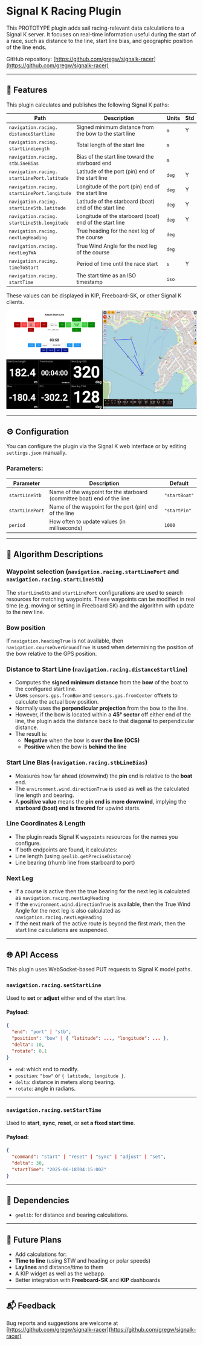 # Signal K Racing Plugin

This PROTOTYPE plugin adds sail racing-relevant data calculations to a Signal K server. It focuses on real-time information useful during the start of a race, such as distance to the line, start line bias, and geographic position of the line ends.

GitHub repository: [https://github.com/gregw/signalk-racer](https://github.com/gregw/signalk-racer)

---

## 📌 Features

This plugin calculates and publishes the following Signal K paths:

| Path                                               | Description                                             | Units | Std |
|----------------------------------------------------|---------------------------------------------------------|-------|-----|
| `navigation.racing.`<br/>`distanceStartline`       | Signed minimum distance from the bow to the start line  | `m`   | Y   |
| `navigation.racing.`<br/>`startLineLength`         | Total length of the start line                          | `m`   |     |
| `navigation.racing.`<br/>`stbLineBias`             | Bias of the start line toward the starboard end         | `m`   |     |
| `navigation.racing.`<br/>`startLinePort.latitude`  | Latitude of the port (pin) end of the start line        | `deg` | Y   |
| `navigation.racing.`<br/>`startLinePort.longitude` | Longitude of the port (pin) end of the start line       | `deg` | Y   |
| `navigation.racing.`<br/>`startLineStb.latitude`   | Latitude of the starboard (boat) end of the start line  | `deg` | Y   |
| `navigation.racing.`<br/>`startLineStb.longitude`  | Longitude of the starboard (boat) end of the start line | `deg` | Y   |
| `navigation.racing.`<br/>`nextLegHeading`          | True heading for the next leg of the course             | `deg` |     |
| `navigation.racing.`<br/>`nextLegTWA`              | True Wind Angle for the next leg of the course          | `deg` |     |
| `navigation.racing.`<br/>`timeToStart`             | Period of time until the race start                     | `s`   | Y   |
| `navigation.racing.`<br/>`startTime`               | The start time as an ISO timestamp                      | `iso` |     |

These values can be displayed in KIP, Freeboard-SK, or other Signal K clients.

![KIP and Freeboard Screenshot](kip-freeboard-screenshot.png)

---

## ⚙️ Configuration

You can configure the plugin via the Signal K web interface or by editing `settings.json` manually.

### Parameters:

| Parameter       | Description                                                              | Default       |
|----------------|--------------------------------------------------------------------------|---------------|
| `startLineStb`  | Name of the waypoint for the starboard (committee boat) end of the line | `"startBoat"` |
| `startLinePort` | Name of the waypoint for the port (pin) end of the line                 | `"startPin"`  |
| `period`        | How often to update values (in milliseconds)                            | `1000`        |

---

## 🧠 Algorithm Descriptions

### Waypoint selection (`navigation.racing.startLinePort` and `navigation.racing.startLineStb`)

The `startLineStb` and `startLinePort` configurations are used to search resources for matching waypoints. These waypoints can be modified in real time (e.g. moving or setting in Freeboard SK) and the algorithm with update to the new line.

### Bow position

If `navigation.headingTrue` is not available, then `navigation.courseOverGroundTrue` is used when determining the position of the bow relative to the GPS position.

### Distance to Start Line (`navigation.racing.distanceStartline`)

- Computes the **signed minimum distance** from the **bow** of the boat to the configured start line.
- Uses `sensors.gps.fromBow` and `sensors.gps.fromCenter` offsets to calculate the actual bow position.
- Normally uses the **perpendicular projection** from the bow to the line.
- However, if the bow is located within a **45° sector** off either end of the line, the plugin adds the distance back to that diagonal to perpendicular distance.
- The result is:
    - **Negative** when the bow is **over the line (OCS)**
    - **Positive** when the bow is **behind the line**

### Start Line Bias (`navigation.racing.stbLineBias`)

- Measures how far ahead (downwind) the **pin** end is relative to the **boat** end.
- The `environment.wind.directionTrue` is used as well as the calculated line length and bearing.
- A **positive value** means the **pin end is more downwind**, implying the **starboard (boat) end is favored** for upwind starts.

### Line Coordinates & Length

- The plugin reads Signal K `waypoints` resources for the names you configure.
- If both endpoints are found, it calculates:
- Line length (using `geolib.getPreciseDistance`)
- Line bearing (rhumb line from starboard to port)

### Next Leg
- If a course is active then the true bearing for the next leg is calculated as `navigation.racing.nextLegHeading`
- If the `environment.wind.directionTrue` is available, then the True Wind Angle for the next leg is also calculated as `navigation.racing.nextLegHeading`
- If the next mark of the active route is beyond the first mark, then the start line calculations are suspended.

---

## 🌐 API Access

This plugin uses WebSocket-based PUT requests to Signal K model paths.

### `navigation.racing.setStartLine`

Used to **set** or **adjust** either end of the start line.

#### Payload:
```json
{
  "end": "port" | "stb",             
  "position": "bow" | { "latitude": ..., "longitude": ... },  
  "delta": 10,                       
  "rotate": 0.1                      
}
```

- `end`: which end to modify.
- `position`: `"bow"` or `{ latitude, longitude }`.
- `delta`: distance in meters along bearing.
- `rotate`: angle in radians.

---

### `navigation.racing.setStartTime`

Used to **start**, **sync**, **reset**, or **set a fixed start time**.

#### Payload:
```json
{
  "command": "start" | "reset" | "sync" | "adjust" | "set",
  "delta": 30,
  "startTime": "2025-06-18T04:15:00Z"
}
```
---

## 🔄 Dependencies

- `geolib`: for distance and bearing calculations.

---

## 🧪 Future Plans

- Add calculations for:
- **Time to line** (using STW and heading or polar speeds)
- **Laylines** and distance/time to them
- A KIP widget as well as the webapp.
- Better integration with **Freeboard-SK** and **KIP** dashboards

--- 
## 📬 Feedback

Bug reports and suggestions are welcome at  
[https://github.com/gregw/signalk-racer](https://github.com/gregw/signalk-racer)